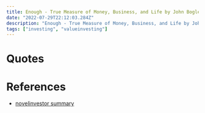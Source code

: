 ```yaml
---
title: Enough - True Measure of Money, Business, and Life by John Bogle summary
date: "2022-07-29T22:12:03.284Z"
description: "Enough - True Measure of Money, Business, and Life by John Bogle summary"
tags: ["investing", "valueinvesting"]
---
```



# Quotes


# References
- [novelinvestor summary](https://novelinvestor.com/notes/enough-true-measure-of-money-business-and-life-by-john-bogle/)